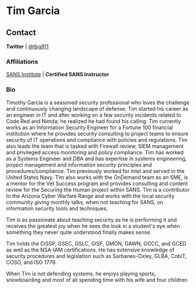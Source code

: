 # Tim Garcia

## Contact
**Twitter** | [@tbg911](http://twitter.com/tbg911)

### Affiliations
[SANS Institute](http://www.sans.org) | **Certified SANS Instructor**

### Bio
 
Timothy Garcia is a seasoned security professional who loves the challenge and continuously changing landscape of defense. Tim started his career as an engineer in IT and after working on a few security incidents related to Code Red and Nimda; he realized he had found his calling. Tim currently works as an Information Security Engineer for a Fortune 100 financial institution where he provides security consulting to project teams to ensure security of IT operations and compliance with policies and regulations.  Tim also leads the team that is tasked with Firewall review, SIEM management and privileged access monitoring and policy compliance. Tim has worked as a Systems Engineer and DBA and has expertise in systems engineering, project management and information security principles and procedures/compliance. Tim previously worked for Intel and served in the United States Navy.  Tim also works with the OnDemand team as an SME, is a mentor for the Vet Success program and provides consulting and content review for the Securing the Human project within SANS.  Tim is a contributor to the Arizona Cyber Warfare Range and works with the local security community giving monthly talks, when not teaching for SANS, on information security tools and techniques. 

Tim is as passionate about teaching security as he is performing it and receives the greatest joy when he sees the look in a student's eye when something they never quite understood finally makes sense.

Tim holds the CISSP, GSEC, GSLC, GISF, GMON, GAWN, GCCC, and GCED as well as the NSA-IAM certifications.  He has extensive knowledge of security procedures and legislation such as Sarbanes-Oxley, GLBA, CobiT, COSO, and ISO 1779.  

When Tim is not defending systems, he enjoys playing sports, snowboarding and most of all spending time with his wife and four children
